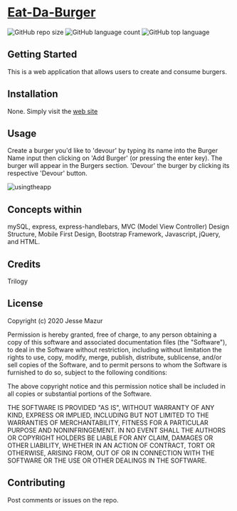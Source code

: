 # [Eat-Da-Burger](https://secret-scrubland-53219.herokuapp.com/)
![GitHub repo size](https://img.shields.io/github/repo-size/JMantis0/Eat-Da-Burger)  ![GitHub language count](https://img.shields.io/github/languages/count/JMantis0/Eat-Da-Burger)  ![GitHub top language](https://img.shields.io/github/languages/top/JMantis0/Eat-Da-Burger)  



## Getting Started

This is a web application that allows users to create and consume burgers.


## Installation

None.  Simply visit the [web site](https://secret-scrubland-53219.herokuapp.com/)

## Usage

Create a burger you'd like to 'devour' by typing its name into the Burger Name input then clicking on 'Add Burger' (or pressing the enter key).
The burger will appear in the Burgers section.
'Devour' the burger by clicking its respective 'Devour' button.

![usingtheapp](./public/assets/images/burger.gif)

## Concepts within

mySQL, express, express-handlebars, MVC (Model View Controller) Design Structure, Mobile First Design, Bootstrap Framework, Javascript, jQuery, and HTML.

## Credits

Trilogy

## License


Copyright (c) 2020 Jesse Mazur

Permission is hereby granted, free of charge, to any person obtaining a copy
of this software and associated documentation files (the "Software"), to deal
in the Software without restriction, including without limitation the rights
to use, copy, modify, merge, publish, distribute, sublicense, and/or sell
copies of the Software, and to permit persons to whom the Software is
furnished to do so, subject to the following conditions:

The above copyright notice and this permission notice shall be included in all
copies or substantial portions of the Software.

THE SOFTWARE IS PROVIDED "AS IS", WITHOUT WARRANTY OF ANY KIND, EXPRESS OR
IMPLIED, INCLUDING BUT NOT LIMITED TO THE WARRANTIES OF MERCHANTABILITY,
FITNESS FOR A PARTICULAR PURPOSE AND NONINFRINGEMENT. IN NO EVENT SHALL THE
AUTHORS OR COPYRIGHT HOLDERS BE LIABLE FOR ANY CLAIM, DAMAGES OR OTHER
LIABILITY, WHETHER IN AN ACTION OF CONTRACT, TORT OR OTHERWISE, ARISING FROM,
OUT OF OR IN CONNECTION WITH THE SOFTWARE OR THE USE OR OTHER DEALINGS IN THE
SOFTWARE.

## Contributing

Post comments or issues on the repo.

